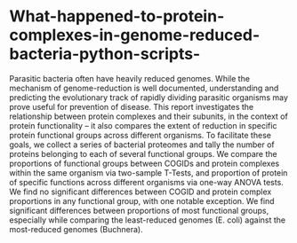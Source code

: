 # What-happened-to-protein-complexes-in-genome-reduced-bacteria-python-scripts-
Parasitic bacteria often have heavily reduced genomes. While the mechanism of genome-reduction is well documented, understanding and 
predicting the evolutionary track of rapidly dividing parasitic organisms may prove useful for prevention of disease. This report 
investigates the relationship between protein complexes and their subunits, in the context of protein functionality – it also compares 
the extent of reduction in specific protein functional groups across different organisms. To facilitate these goals, we collect a series 
of bacterial proteomes and tally the number of proteins belonging to each of several functional groups. We compare the proportions of 
functional groups between COGIDs and protein complexes within the same organism via two-sample T-Tests, and proportion of protein of 
specific functions across different organisms via one-way ANOVA tests. We find no significant differences between COGID and protein 
complex proportions in any functional group, with one notable exception. We find significant differences between proportions of most 
functional groups, especially while comparing the least-reduced genomes (E. coli) against the most-reduced genomes (Buchnera).
